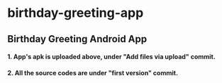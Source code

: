# birthday-greeting-app
<h2>Birthday Greeting Android App</h2>
<h4>1. App's apk is uploaded above, under "Add files via upload" commit.
<h4>2. All the source codes are under "first version" commit.
